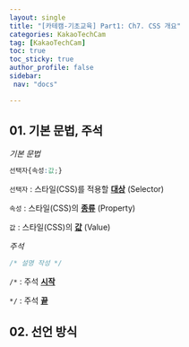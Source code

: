 ```yaml
---
layout: single
title: "[카테캠-기초교육] Part1: Ch7. CSS 개요"
categories: KakaoTechCam
tag: [KakaoTechCam]
toc: true
toc_sticky: true
author_profile: false
sidebar:
 nav: "docs"

---
```


## 01. 기본 문법, 주석

*기본 문법*

```css
선택자{속성:값;}
```

`선택자` : 스타일(CSS)를 적용할 **<u>대상</u>** (Selector)

`속성` : 스타일(CSS)의 **<u>종류</u>** (Property)

`값` : 스타일(CSS)의 **<u>값</u>** (Value)

*주석*

```css
/* 설명 작성 */
```

`/*` : 주석 **<u>시작</u>**

`*/` : 주석 **<u>끝</u>**



## 02. 선언 방식


